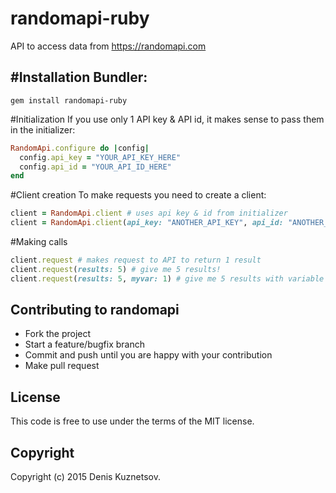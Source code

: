 # randomapi-ruby
API to access data from https://randomapi.com

#Installation
Bundler:
------------
	gem install randomapi-ruby
	
#Initialization
If you use only 1 API key & API id, it makes sense to pass them in the initializer:
```ruby
RandomApi.configure do |config|
  config.api_key = "YOUR_API_KEY_HERE"
  config.api_id = "YOUR_API_ID_HERE"
end
```

#Client creation
To make requests you need to create a client:
```ruby
client = RandomApi.client # uses api key & id from initializer
client = RandomApi.client(api_key: "ANOTHER_API_KEY", api_id: "ANOTHER_API_ID") # passes key & id directly
```
  
#Making calls
```ruby
client.request # makes request to API to return 1 result
client.request(results: 5) # give me 5 results!
client.request(results: 5, myvar: 1) # give me 5 results with variable "myvar" set to 1
  ```
## Contributing to randomapi
* Fork the project
* Start a feature/bugfix branch
* Commit and push until you are happy with your contribution
* Make pull request

License
-------
This code is free to use under the terms of the MIT license.

## Copyright
Copyright (c) 2015 Denis Kuznetsov.
